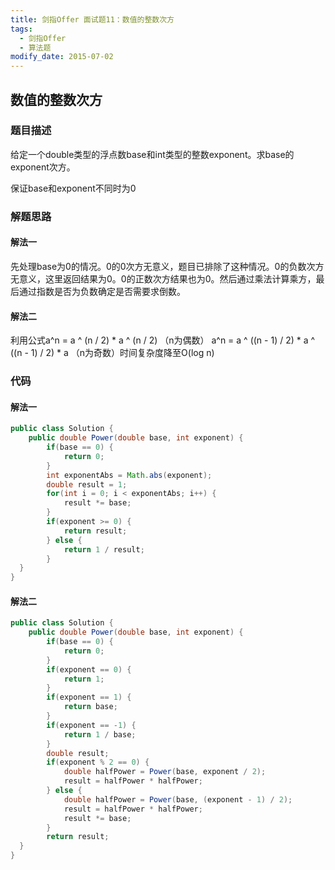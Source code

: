 ```yaml
---
title: 剑指Offer 面试题11：数值的整数次方
tags: 
  - 剑指Offer
  - 算法题
modify_date: 2015-07-02
---
```


## 数值的整数次方

### 题目描述

给定一个double类型的浮点数base和int类型的整数exponent。求base的exponent次方。

保证base和exponent不同时为0

<!--more-->

### 解题思路

#### 解法一

先处理base为0的情况。0的0次方无意义，题目已排除了这种情况。0的负数次方无意义，这里返回结果为0。0的正数次方结果也为0。然后通过乘法计算乘方，最后通过指数是否为负数确定是否需要求倒数。

#### 解法二

利用公式a^n = a ^ (n / 2) * a ^ (n / 2)  （n为偶数） a^n = a ^ ((n - 1) / 2) * a ^ ((n - 1) / 2) * a  （n为奇数）时间复杂度降至O(log n)

### 代码

#### 解法一

```java
public class Solution {
    public double Power(double base, int exponent) {
        if(base == 0) {
            return 0;
        }
        int exponentAbs = Math.abs(exponent);
        double result = 1;
        for(int i = 0; i < exponentAbs; i++) {
            result *= base;
        }
        if(exponent >= 0) {
            return result;
        } else {
            return 1 / result;
        }
  }
}
```

#### 解法二

```java
public class Solution {
    public double Power(double base, int exponent) {
        if(base == 0) {
            return 0;
        }
        if(exponent == 0) {
            return 1;
        }
        if(exponent == 1) {
            return base;
        }
        if(exponent == -1) {
            return 1 / base;
        }
        double result;
        if(exponent % 2 == 0) {
            double halfPower = Power(base, exponent / 2);
            result = halfPower * halfPower;
        } else {
            double halfPower = Power(base, (exponent - 1) / 2);
            result = halfPower * halfPower;
            result *= base;
        }
        return result;
  }
}
```

